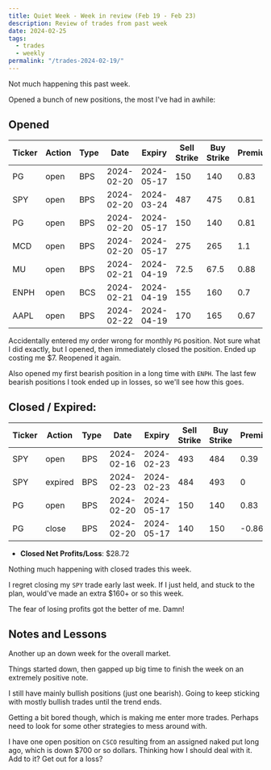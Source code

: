 ```yaml
---
title: Quiet Week - Week in review (Feb 19 - Feb 23)
description: Review of trades from past week
date: 2024-02-25
tags:
  - trades
  - weekly
permalink: "/trades-2024-02-19/"
---
```


Not much happening this past week.  

Opened a bunch of new positions, the most I've had in awhile:


## Opened

<div class="trade-table weekly full-width">

|**Ticker**|**Action**|**Type**|**Date**|**Expiry**|**Sell Strike**|**Buy Strike**|**Premium**|**Qty**|**Fee**|**Net**|
|---|---|---|---|---|---|---|---|---|---|---|
|PG|open|BPS|2024-02-20|2024-05-17|150|140|0.83|1|2.1|80.9|
|SPY|open|BPS|2024-02-20|2024-03-24|487|475|0.81|2|3.59|158.41|
|PG|open|BPS|2024-02-20|2024-05-17|150|140|0.81|1|2.1|78.9|
|MCD|open|BPS|2024-02-20|2024-05-17|275|265|1.1|1|1.4|108.6|
|MU|open|BPS|2024-02-21|2024-04-19|72.5|67.5|0.88|2|1.39|174.61|
|ENPH|open|BCS|2024-02-21|2024-04-19|155|160|0.7|2|1.39|138.61|
|AAPL|open|BPS|2024-02-22|2024-04-19|170|165|0.67|2|2.79|131.21|


</div>

Accidentally entered my order wrong for monthly `PG` position.  Not sure what I did exactly, but I opened, then immediately closed the position. Ended up costing me $7. Reopened it again.

Also opened my first bearish position in a long time with `ENPH`.  The last few bearish positions I took ended up in losses, so we'll see how this goes.


## Closed / Expired:

<div class = "trade-table monthly full-width">

|**Ticker**|**Action**|**Type**|**Date**|**Expiry**|**Sell Strike**|**Buy Strike**|**Premium**|**Qty**|**Fee**|**Net**|**Profit/Loss**|
|---|---|---|---|---|---|---|---|---|---|---|---|
|SPY|open|BPS|2024-02-16|2024-02-23|493|484|0.39|1|3.08|35.92|$35.92|
|SPY|expired|BPS|2024-02-23|2024-02-23|484|493|0|1|0|0|
|PG|open|BPS|2024-02-20|2024-05-17|150|140|0.83|1|2.1|80.9|-$7.20|
|PG|close|BPS|2024-02-20|2024-05-17|140|150|-0.86|1|2.1|-88.1|

</div>

- **Closed Net Profits/Loss**: $28.72

Nothing much happening with closed trades this week.  

I regret closing my `SPY` trade early last week.  If I just held, and stuck to the plan, would've made an extra $160+ or so this week.

The fear of losing profits got the better of me.  Damn!

## Notes and Lessons

Another up an down week for the overall market. 

Things started down, then gapped up big time to finish the week on an extremely positive note.

I still have mainly bullish positions (just one bearish).  Going to keep sticking with mostly bullish trades until the trend ends.

Getting a bit bored though, which is making me enter more trades.  Perhaps need to look for some other strategies to mess around with.

I have one open position on `CSCO` resulting from an assigned naked put long ago, which is down $700 or so dollars.  Thinking how I should deal with it.  Add to it?  Get out for a loss?  